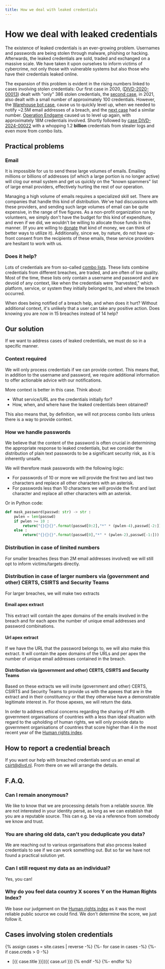 ```yaml
---
title: How we deal with leaked credentials
---
```

# How we deal with leaked credentials

The existence of leaked credentials is an ever-growing problem. Usernames and passwords are being stolen through malware, phishing or hacking. Afterwards, the leaked credentials are sold, traded and exchanged on a massive scale. We have taken it upon ourselves to inform victims of cybercrime, not only those with vulnerable systems but also those who have their credentials leaked online.

The expansion of this problem is evident in the rising numbers linked to cases involving stolen credentials:
Our first case in 2020, ([DIVD-2020-00013](/DIVD-2020-00013)) dealt with "only" 386 stolen credentials, the [second case](/DIVD-2021-00004), in 2021, also dealt with a small number of approximately 100 credentials. However, the [Warehouse bot case](/DIVD-2021-00012), cause us to quickly level up, when we needed to notify ~2.5M email addresses of a breach, and the [next case](/DIVD-2021-00015) had a similar number.
[Operation Endgame](/DIVD-2024-00019) caused us to level up again, with approximately 18M credentials involved. Shortly followed by [case DIVD-2024-00022](/DIVD-2024-00022) with a whopping 1.2 **billion** credentials from stealer logs and even more from combo lists.

## Practical problems

### Email

It is impossible for us to send these large volumes of emails. Emailing millions or billions of addresses (of which a large portion is no longer active) will clog our email system and get us quickly on the "known spammers" list of large email providers, effectively hurting the rest of our operation.

Managing a high volume of emails requires a specialized skill set. There are companies that handle this kind of distribution. We've had discussions with these providers, and sending such large volumes of email can be quite expensive, in the range of five figures. As a non-profit organization run by volunteers, we simply don't have the budget for this kind of expenditure, and even if we did, we wouldn't be willing to allocate those funds in this manner. (If you are willing to [donate](https://www.divd.nl/donate) that kind of money, we can think of better ways to utilize it). Additionally, since we, by nature, do not have up-front consent from the recipients of these emails, these service providers are hesitant to work with us.

### Does it help?

Lots of credentials are from so-called [combo lists](https://scirge.com/glossary/combo-list). These lists combine credentials from different breaches, are traded, and are often of low quality. Most of the time, these lists only contain a username and password and are devoid of any context, like when the credentials were "harvested," which platform, service, or system they initially belonged to, and where the breach occurred.

When does being notified of a breach help, and when does it hurt? Without additional context, it's unlikely that a user can take any positive action. Does knowing you are now in 15 breaches instead of 14 help?

## Our solution

If we want to address cases of leaked credentials, we must do so in a specific manner.

### Context required

We will only process credentials if we can provide context. This means that, in addition to the username and password, we require additional information to offer actionable advice with our notifications.

More context is better in this case. Think about:
* What service/URL are the credentials initially for?
* How, when, and where have the leaked credentials been obtained?

This also means that, by definition, we will not process combo lists unless there is a way to provide context.

### How we handle passwords

We believe that the content of the password is often crucial in determining the appropriate response to leaked credentials, but we consider the distribution of plain text passwords to be a significant security risk, as it is inherently unsafe. 

We will therefore mask passwords with the following logic:
* For passwords of 10 or more we will provide the first two and last two characters and replace all other characters with an asterisk.
* For passwords less than 10 characters we will provide the first and last character and replace all other characters with an asterisk.

Or in Python code:

```python
def mask_password(passwd: str) -> str :
    pwlen = len(passwd)
    if pwlen >= 10 :
        return("{}{}{}".format(passwd[0:2],"*" * (pwlen-4),passwd[-2:]))
    else :
        return("{}{}{}".format(passwd[0],"*" * (pwlen-2),passwd[-1:]))
```

### Distribution in case of limited numbers

For smaller breaches (less than 2M email addresses involved) we will still opt to inform victims/targets directly.

### Distribution in case of larger numbers via (government and other) CERTS, CSIRTS and Security Teams

For larger breaches, we will make two extracts

#### Email apex extract

This extract will contain the apex domains of the emails involved in the breach and for each apex the number of unique email addresses and password combinations.

#### Url apex extract

If we have the URL that the password belongs to, we will also make this extract. It will contain the apex domains of the URLs and per apex the number of unique email addresses contained in the breach.

#### Distribution via (government and other) CERTS, CSIRTS and Security Teams

Based on these extracts we will invite (government and other) CERTS, CSIRTS and Security Teams to provide us with the apexes that are in the extract and in their constituency or that they otherwise have a demonstrable legitimate interest in. For those apexes, we will return the data.

In order to address ethical concerns regarding the sharing of PII with government organisations of countries with a less than ideal situation with regard to the upholding of human rights, we will only provide data to government organisations of countries that score higher than 4 in the most recent year of the [Human rights index](https://ourworldindata.org/grapher/human-rights-index-vdem).

## How to report a credential breach

If you want our help with breached credentials send us an email at csirt@divd.nl. From there on we will arrange the details.

## F.A.Q.

### Can I remain anonymous?

We like to know that we are processing details from a reliable source. We are not interested in your identity persé, as long as we can establish that you are a reputable source. This can e.g. be via a reference from somebody we know and trust.

### You are sharing old data, can't you deduplicate you data?

We are reaching out to various organisations that also process leaked credentials to see if we can work something out. But so far we have not found a practical solution yet.

### Can I still request my data as an individual?

Yes, you can!

### Why do you feel data country X scores Y on the Human Rights Index?

We base our judgement on the [Human rights index](https://ourworldindata.org/grapher/human-rights-index-vdem) as it was the most reliable public source we could find. We don't determine the score, we just follow it.

## Cases involving stolen credentials
{% assign cases = site.cases | reverse -%}
{%- for case in cases -%}
{%- if case.creds > 0 -%}
* [{{ case.title }}]({{ case.url }})
{% endif -%}
{%- endfor %}

